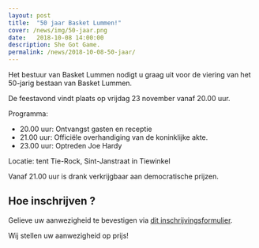 ```yaml
---
layout: post
title:  "50 jaar Basket Lummen!"
cover: /news/img/50-jaar.png
date:   2018-10-08 14:00:00
description: She Got Game.
permalink: /news/2018-10-08-50-jaar/
---
```


Het bestuur van Basket Lummen nodigt u graag uit voor de viering van het 50-jarig bestaan van Basket Lummen.

De feestavond vindt plaats op vrijdag 23 november vanaf 20.00 uur.

Programma:

* 20.00 uur: Ontvangst gasten en receptie
* 21.00 uur: Officiële overhandiging van de koninklijke akte.
* 23.00 uur: Optreden Joe Hardy

Locatie: tent Tie-Rock, Sint-Janstraat in Tiewinkel

Vanaf 21.00 uur is drank verkrijgbaar aan democratische prijzen.

## Hoe inschrijven ?

Gelieve uw aanwezigheid te bevestigen via [dit inschrijvingsformulier](https://docs.google.com/forms/d/e/1FAIpQLScyxLjhFE2zd5jtykkh8bX-5iw1dGbI9MIiBXSCF6dccgXxdw/viewform?usp=sf_link).

Wij stellen uw aanwezigheid op prijs!

